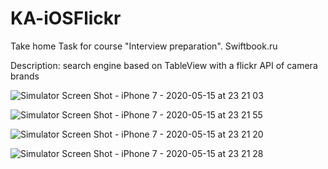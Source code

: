 # KA-iOSFlickr
Take home Task for course "Interview preparation". Swiftbook.ru

Description: search engine based on TableView with a flickr API of camera brands

![Simulator Screen Shot - iPhone 7 - 2020-05-15 at 23 21 03](https://user-images.githubusercontent.com/50722317/82098833-0d7b3e00-9706-11ea-90a0-6b10d4a13b06.png)

![Simulator Screen Shot - iPhone 7 - 2020-05-15 at 23 21 55](https://user-images.githubusercontent.com/50722317/82098832-0ce2a780-9706-11ea-8f4d-0ec3c171a96d.png)

![Simulator Screen Shot - iPhone 7 - 2020-05-15 at 23 21 20](https://user-images.githubusercontent.com/50722317/82098788-f0df0600-9705-11ea-8b23-b9216b900d07.png)

![Simulator Screen Shot - iPhone 7 - 2020-05-15 at 23 21 28](https://user-images.githubusercontent.com/50722317/82098829-0c4a1100-9706-11ea-9a82-268931a5cf28.png)

